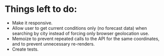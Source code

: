 # Things left to do:

* Make it responsive.
* Allow user to get current conditions only (no forecast data) when searching by city instead of forcing only browser geolocation use.
* Memoize to prevent repeated calls to the API for the same coordinates, and to prevent unnecessary re-renders.
* Create tests.